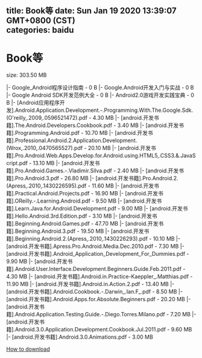 
title: Book等
date: Sun Jan 19 2020 13:39:07 GMT+0800 (CST)    
categories: baidu
---

# Book等
size: 303.50 MB
 
 
|- Google_Android程序设计指南 - 0 B
|- Google.Android开发入门与实战 - 0 B
|- Google Android SDK开发范例大全 - 0 B
|- Android2.0游戏开发实践宝典 - 0 B
|- [Android应用程序开发].Android.Application.Development.-.Programming.With.The.Google.Sdk.(O'reilly,.2009,.0596521472).pdf - 4.30 MB
|- [android.开发书籍].The.Android.Developers.Cookbook.pdf - 3.40 MB
|- [android.开发书籍].Programming.Android.pdf - 10.70 MB
|- [android.开发书籍].Professional.Android.2.Application.Development.(Wrox,.2010,.0470565527).pdf - 20.10 MB
|- [android.开发书籍].Pro.Android.Web.Apps.Develop.for.Android.using.HTML5,.CSS3.&.JavaScript.pdf - 13.10 MB
|- [android.开发书籍].Pro.Android.Games.-.Vladimir.Silva.pdf - 2.40 MB
|- [android.开发书籍].Pro.Android.3.pdf - 26.80 MB
|- [android.开发书籍].Pro.Android.2.(Apress,.2010,.1430226595).pdf - 11.60 MB
|- [android.开发书籍].Practical.Android.Projects.pdf - 16.90 MB
|- [android.开发书籍].OReilly.-.Learning.Android.pdf - 9.50 MB
|- [android.开发书籍].Learn.Java.for.Android.Development.pdf - 9.00 MB
|- [android.开发书籍].Hello.Android.3rd.Edition.pdf - 3.10 MB
|- [android.开发书籍].Beginning.Android.Games.pdf - 47.70 MB
|- [android.开发书籍].Beginning.Android.3.pdf - 19.50 MB
|- [android.开发书籍].Beginning.Android.2.(Apress,.2010,.1430226293).pdf - 10.10 MB
|- [android.开发书籍].Apress.Pro.Android.Media.Dec.2010.pdf - 7.30 MB
|- [android.开发书籍].Android_Application_Development_For_Dummies.pdf - 9.90 MB
|- [android.开发书籍].Android.User.Interface.Development.Beginners.Guide.Feb.2011.pdf - 4.30 MB
|- [android.开发书籍].Android.in.Practice-Kaeppler_.Matthias.pdf - 11.90 MB
|- [android.开发书籍].Android.in.Action.2.pdf - 13.40 MB
|- [android.开发书籍].Android.Cookbook.-.Darwin_.Ian.F_.pdf - 8.50 MB
|- [android.开发书籍].Android.Apps.for.Absolute.Beginners.pdf - 20.20 MB
|- [android.开发书籍].Android.Application.Testing.Guide.-.Diego.Torres.Milano.pdf - 7.20 MB
|- [android.开发书籍].Android.3.0.Application.Development.Cookbook.Jul.2011.pdf - 9.60 MB
|- [android.开发书籍].Android.3.0.Animations.pdf - 3.00 MB

[How to download](https://bpcam.bemobtrk.com/go/2ceec3aa-1ca2-46d6-b9ff-aaa5c184517c?jno=3511)